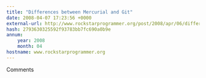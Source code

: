 ```yaml
---
title: "Differences between Mercurial and Git"
date: 2008-04-07 17:23:56 +0000
external-url: http://www.rockstarprogrammer.org/post/2008/apr/06/differences-between-mercurial-and-git/
hash: 2793630325592f93783bb7fc690a0b9e
annum:
    year: 2008
    month: 04
hostname: www.rockstarprogrammer.org
---
```


Comments
